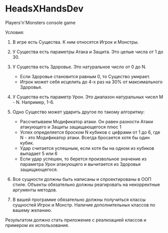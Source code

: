 # HeadsXHandsDev
Players'n'Monsters console game

Условия:
1. В игре есть Существа. К ним относятся Игрок и Монстры.
2. У Существа есть параметры Атака и Защита. Это целые числа от 1 до 30.
3. У Существа есть Здоровье. Это натуральное число от 0 до N.
   - Если Здоровье становится равным 0, то Существо умирает.
   - Игрок может себя исцелить до 4-х раз на 30% от максимального Здоровья.
4. У Существа есть параметр Урон. Это диапазон натуральных чисел M - N. Например, 1-6.
5. Одно Существо может ударить другое по такому алгоритму:
   - Рассчитываем Модификатор атаки. Он равен разности Атаки атакующего и Защиты защищающегося плюс 1
   - Успех определяется броском N кубиков с цифрами от 1 до 6, где N - это Модификатор атаки. Всегда бросается хотя бы один кубик.
   - Удар считается успешным, если хотя бы на одном из кубиков выпадает 5 или 6
   - Если удар успешен, то берется произвольное значение из параметра Урон атакующего и вычитается из Здоровья защищающегося.

6. Все сущности должны быть написаны и спроектированы в ООП стиле. Объекты обязательно должны реагировать на некорректные аргументы методов.
7. В вашей программе обязательно должны получиться классы сущностей Игрок и Монстр. Наличие дополнительных классов по вашему желанию.

Результатом должно стать приложение с реализацией классов и примером их использования.
